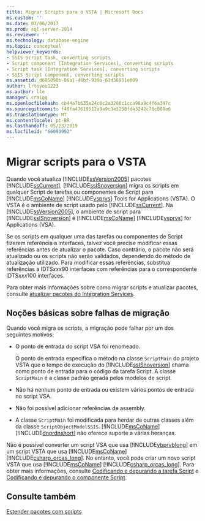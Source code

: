 ```yaml
---
title: Migrar Scripts para o VSTA | Microsoft Docs
ms.custom: ''
ms.date: 03/06/2017
ms.prod: sql-server-2014
ms.reviewer: ''
ms.technology: database-engine
ms.topic: conceptual
helpviewer_keywords:
- SSIS Script task, converting scripts
- Script component [Integration Services], converting scripts
- Script task [Integration Services], converting scripts
- SSIS Script component, converting scripts
ms.assetid: d685098b-86a1-46bf-939a-63d56951e009
author: lrtoyou1223
ms.author: lle
manager: craigg
ms.openlocfilehash: cb44a7b635e24c0c2e3266c1cca98a9c4f6a347c
ms.sourcegitcommit: f40fa47619512a9a9c3e3258fda3242c76c008e6
ms.translationtype: MT
ms.contentlocale: pt-BR
ms.lasthandoff: 05/23/2019
ms.locfileid: "66093992"
---
```

# <a name="migrate-scripts-to-vsta"></a>Migrar scripts para o VSTA
  Quando você atualiza [!INCLUDE[ssVersion2005](../../includes/ssversion2005-md.md)] pacotes [!INCLUDE[ssCurrent](../../includes/sscurrent-md.md)], [!INCLUDE[ssISnoversion](../../includes/ssisnoversion-md.md)] migra os scripts em qualquer Script de tarefas ou componentes de Script para [!INCLUDE[msCoName](../../includes/msconame-md.md)] [!INCLUDE[vsprvs](../../includes/vsprvs-md.md)] Tools for Applications (VSTA). O VSTA é o ambiente de script usado pelo [!INCLUDE[ssCurrent](../../includes/sscurrent-md.md)]. Na [!INCLUDE[ssVersion2005](../../includes/ssversion2005-md.md)], o ambiente de script para [!INCLUDE[ssISnoversion](../../includes/ssisnoversion-md.md)] é [!INCLUDE[msCoName](../../includes/msconame-md.md)] [!INCLUDE[vsprvs](../../includes/vsprvs-md.md)] for Applications (VSA).  
  
 Se os scripts em qualquer uma das tarefas ou componentes de Script fizerem referência a interfaces, talvez você precise modificar essas referências antes de atualizar o pacote. Caso contrário, o pacote não será atualizado ou os scripts não serão validados, dependendo do método de atualização utilizado. Para modificar essas referências, substitua referências a IDTS*xxx*90 interfaces com referências para o correspondente IDTS*xxx*100 interfaces.  
  
 Para obter mais informações sobre como migrar scripts e atualizar pacotes, consulte [atualizar pacotes do Integration Services](../../integration-services/install-windows/upgrade-integration-services-packages.md).  
  
## <a name="understanding-migration-failures"></a>Noções básicas sobre falhas de migração  
 Quando você migra os scripts, a migração pode falhar por um dos seguintes motivos:  
  
-   O ponto de entrada do script VSA foi renomeado.  
  
     O ponto de entrada especifica o método na classe `ScriptMain` do projeto VSTA que o tempo de execução do [!INCLUDE[ssISnoversion](../../includes/ssisnoversion-md.md)] chama como ponto de entrada para o código da tarefa Script. A classe `ScriptMain` é a classe padrão gerada pelos modelos de script.  
  
-   Não há nenhum ponto de entrada ou existem vários pontos de entrada no script VSA.  
  
-   Não foi possível adicionar referências de assembly.  
  
-   A classe `ScriptMain` foi modificada para herdar de outras classes além da classe `ScriptObjectModelSSIS`. [!INCLUDE[msCoName](../../includes/msconame-md.md)] [!INCLUDE[dnprdnshort](../../includes/dnprdnshort-md.md)] não oferece suporte a várias heranças.  
  
 Não é possível converter um script VSA que usa [!INCLUDE[vbprvblong](../../includes/vbprvblong-md.md)] em um script VSTA que usa [!INCLUDE[msCoName](../../includes/msconame-md.md)] [!INCLUDE[csharp_orcas_long](../../includes/csharp-orcas-long-md.md)]. No entanto, você pode criar um novo script VSTA que usa [!INCLUDE[msCoName](../../includes/msconame-md.md)] [!INCLUDE[csharp_orcas_long](../../includes/csharp-orcas-long-md.md)]. Para obter mais informações, consulte [Codificando e depurando a tarefa Script](../../integration-services/control-flow/script-task.md) e [Codificando e depurando o componente Script](../../integration-services/data-flow/transformations/script-component.md).  
  
## <a name="see-also"></a>Consulte também  
 [Estender pacotes com scripts](../../relational-databases/server-management-objects-smo/tasks/scripting.md)  
  
  
